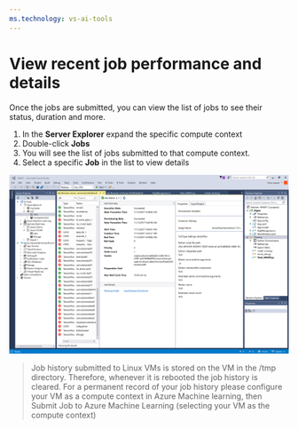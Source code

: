 ```yaml
---
ms.technology: vs-ai-tools
---
```

# View recent job performance and details
Once the jobs are submitted, you can view the list of jobs to see their status, duration and more.

1. In the **Server Explorer** expand the specific compute context
1. Double-click **Jobs**
1. You will see the list of jobs submitted to that compute context.
1. Select a specific **Job** in the list to view details

![monitor jobs](media\job-details\monitor-jobs.png)

> Job history submitted to Linux VMs is stored on the VM in the /tmp directory. Therefore, whenever it is rebooted the job history is cleared. For a permanent record of your job history please configure your VM as a compute context in Azure Machine learning, then Submit Job to Azure Machine Learning (selecting your VM as the compute context)